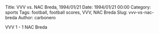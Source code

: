 Title: VVV vs. NAC Breda, 1994/01/21
Date: 1994/01/21 00:00
Category: sports
Tags: football, football scores, VVV, NAC Breda
Slug: vvv-vs-nac-breda
Author: carbonero


VVV 1 - 1 NAC Breda
